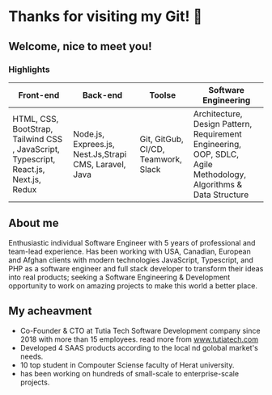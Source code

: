 # Thanks for visiting my Git! 👋  
## Welcome, nice to meet you!

### Highlights

|  Front-end   | Back-end   |  Toolse   | Software Engineering   |
| ----------- | ----------- | ----------- | ----------- |
|HTML, CSS, BootStrap, Tailwind CSS , JavaScript, Typescript, React.js, Next.js, Redux |  Node.js, Exprees.js, Nest.Js,Strapi CMS, Laravel, Java |Git, GitGub, CI/CD, Teamwork, Slack |Architecture, Design Pattern, Requirement Engineering, OOP, SDLC, Agile Methodology, Algorithms & Data Structure |

## About me
Enthusiastic individual Software Engineer with 5 years of professional and team-lead experience.
Has been working with USA, Canadian, European and Afghan clients with modern technologies JavaScript, Typescript, and PHP as a software engineer and full stack developer to transform their ideas into real products;
 seeking a Software Engineering & Development opportunity to work on amazing projects to make this world a better place.
## My acheavment
- Co-Founder & CTO at Tutia Tech Software Development company since 2018 with more than 15 employees. read more from www.tutiatech.com
- Developed 4 SAAS products according to the local nd golobal market's needs.
- 10 top student in Compouter Sciense faculty of Herat university.
- has been working on hundreds of small-scale to enterprise-scale projects.

